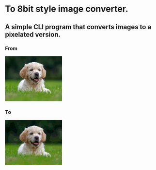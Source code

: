 # To 8bit style image converter.

## A simple CLI program that converts images to a pixelated version.


### From
![Dog](./assets/dog.jpg "Not pixelated dog image from internet")

### To
![Pixelated Dog](./assets/8bit_dog.jpg "Pixelated dog image")
